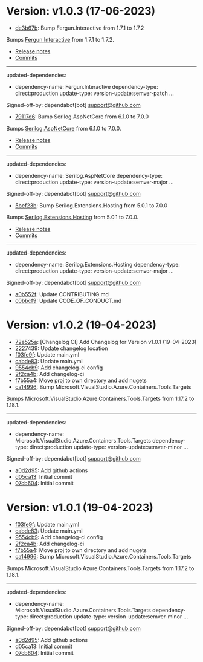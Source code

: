 # Version: v1.0.3 (17-06-2023)

* [de3b67b](https://github.com/MoonieGZ/TwoMoons/commit/de3b67b9d44bd25f5f5fe32375f3bece13b1126e): Bump Fergun.Interactive from 1.7.1 to 1.7.2

Bumps [Fergun.Interactive](https://github.com/d4n3436/Fergun.Interactive) from 1.7.1 to 1.7.2.
- [Release notes](https://github.com/d4n3436/Fergun.Interactive/releases)
- [Commits](https://github.com/d4n3436/Fergun.Interactive/compare/v1.7.1...v1.7.2)

---
updated-dependencies:
- dependency-name: Fergun.Interactive
  dependency-type: direct:production
  update-type: version-update:semver-patch
...

Signed-off-by: dependabot[bot] <support@github.com>
* [79117d6](https://github.com/MoonieGZ/TwoMoons/commit/79117d6d19fa450255c957a3a41c48ba5bb1f51d): Bump Serilog.AspNetCore from 6.1.0 to 7.0.0

Bumps [Serilog.AspNetCore](https://github.com/serilog/serilog-aspnetcore) from 6.1.0 to 7.0.0.
- [Release notes](https://github.com/serilog/serilog-aspnetcore/releases)
- [Commits](https://github.com/serilog/serilog-aspnetcore/compare/v6.1.0...v7.0.0)

---
updated-dependencies:
- dependency-name: Serilog.AspNetCore
  dependency-type: direct:production
  update-type: version-update:semver-major
...

Signed-off-by: dependabot[bot] <support@github.com>
* [5bef23b](https://github.com/MoonieGZ/TwoMoons/commit/5bef23b0349e269127540e1d91ed49a894f6a240): Bump Serilog.Extensions.Hosting from 5.0.1 to 7.0.0

Bumps [Serilog.Extensions.Hosting](https://github.com/serilog/serilog-extensions-hosting) from 5.0.1 to 7.0.0.
- [Release notes](https://github.com/serilog/serilog-extensions-hosting/releases)
- [Commits](https://github.com/serilog/serilog-extensions-hosting/compare/v5.0.1...v7.0.0)

---
updated-dependencies:
- dependency-name: Serilog.Extensions.Hosting
  dependency-type: direct:production
  update-type: version-update:semver-major
...

Signed-off-by: dependabot[bot] <support@github.com>
* [a0b552f](https://github.com/MoonieGZ/TwoMoons/commit/a0b552f28a965a450588efcb78c1d70eb2375c1d): Update CONTRIBUTING.md
* [c0bbcf9](https://github.com/MoonieGZ/TwoMoons/commit/c0bbcf9ff9c9c6402d2577ab126acb7be2bdaf09): Update CODE_OF_CONDUCT.md


# Version: v1.0.2 (19-04-2023)

* [72e525a](https://github.com/MoonieGZ/TwoMoons/commit/72e525a5608ce282a521376a195384868d30ad68): [Changelog CI] Add Changelog for Version v1.0.1 (19-04-2023)
* [2227439](https://github.com/MoonieGZ/TwoMoons/commit/22274398569659a42a1fd3f51b96beb6936bbe18): Update changelog location
* [f03fe9f](https://github.com/MoonieGZ/TwoMoons/commit/f03fe9fc089d918844fe87ade2d9736e1002b6ce): Update main.yml
* [cabde83](https://github.com/MoonieGZ/TwoMoons/commit/cabde83f79d05d898e5dfee0dc1cfeaf50a77aa4): Update main.yml
* [9554cb9](https://github.com/MoonieGZ/TwoMoons/commit/9554cb9faf3435f8424a8dc911fa59fac5d97685): Add changelog-ci config
* [2f2ca4b](https://github.com/MoonieGZ/TwoMoons/commit/2f2ca4b724cbe6969598e5583cca82c94c893a80): Add changelog-ci
* [f7b55a4](https://github.com/MoonieGZ/TwoMoons/commit/f7b55a472bb412a9bd56bc6131a51d0c76e051bc): Move proj to own directory and add nugets
* [ca14996](https://github.com/MoonieGZ/TwoMoons/commit/ca14996c43d8a4a17f8b035de72a051ffb6dec87): Bump Microsoft.VisualStudio.Azure.Containers.Tools.Targets

Bumps Microsoft.VisualStudio.Azure.Containers.Tools.Targets from 1.17.2 to 1.18.1.

---
updated-dependencies:
- dependency-name: Microsoft.VisualStudio.Azure.Containers.Tools.Targets
  dependency-type: direct:production
  update-type: version-update:semver-minor
...

Signed-off-by: dependabot[bot] <support@github.com>
* [a0d2d95](https://github.com/MoonieGZ/TwoMoons/commit/a0d2d9507cedc0d97030588292751cea734565c1): Add github actions
* [d05ca13](https://github.com/MoonieGZ/TwoMoons/commit/d05ca134a9ca930dda7763fec8c9ec15fe149b1b): Initial commit
* [07cb604](https://github.com/MoonieGZ/TwoMoons/commit/07cb604269e8617c5ea0b1cb42d1333d30211b45): Initial commit


# Version: v1.0.1 (19-04-2023)

* [f03fe9f](https://github.com/MoonieGZ/TwoMoons/commit/f03fe9fc089d918844fe87ade2d9736e1002b6ce): Update main.yml
* [cabde83](https://github.com/MoonieGZ/TwoMoons/commit/cabde83f79d05d898e5dfee0dc1cfeaf50a77aa4): Update main.yml
* [9554cb9](https://github.com/MoonieGZ/TwoMoons/commit/9554cb9faf3435f8424a8dc911fa59fac5d97685): Add changelog-ci config
* [2f2ca4b](https://github.com/MoonieGZ/TwoMoons/commit/2f2ca4b724cbe6969598e5583cca82c94c893a80): Add changelog-ci
* [f7b55a4](https://github.com/MoonieGZ/TwoMoons/commit/f7b55a472bb412a9bd56bc6131a51d0c76e051bc): Move proj to own directory and add nugets
* [ca14996](https://github.com/MoonieGZ/TwoMoons/commit/ca14996c43d8a4a17f8b035de72a051ffb6dec87): Bump Microsoft.VisualStudio.Azure.Containers.Tools.Targets

Bumps Microsoft.VisualStudio.Azure.Containers.Tools.Targets from 1.17.2 to 1.18.1.

---
updated-dependencies:
- dependency-name: Microsoft.VisualStudio.Azure.Containers.Tools.Targets
  dependency-type: direct:production
  update-type: version-update:semver-minor
...

Signed-off-by: dependabot[bot] <support@github.com>
* [a0d2d95](https://github.com/MoonieGZ/TwoMoons/commit/a0d2d9507cedc0d97030588292751cea734565c1): Add github actions
* [d05ca13](https://github.com/MoonieGZ/TwoMoons/commit/d05ca134a9ca930dda7763fec8c9ec15fe149b1b): Initial commit
* [07cb604](https://github.com/MoonieGZ/TwoMoons/commit/07cb604269e8617c5ea0b1cb42d1333d30211b45): Initial commit
